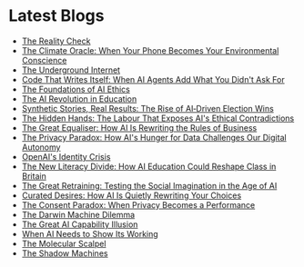 <!--
**rawveg/rawveg** is a ✨ _special_ ✨ repository because its `README.md` (this file) appears on your GitHub profile.

Here are some ideas to get you started:

- 🔭 I’m currently working on ...
- 🌱 I’m currently learning ...
- 👯 I’m looking to collaborate on ...
- 🤔 I’m looking for help with ...
- 💬 Ask me about ...
- 📫 How to reach me: ...
- 😄 Pronouns: ...
- ⚡ Fun fact: ...
-->

# Latest Blogs
<!-- BLOG-POST-LIST:START -->
- [The Reality Check](https://dev.to/rawveg/the-reality-check-3jc5)
- [The Climate Oracle: When Your Phone Becomes Your Environmental Conscience](https://smarterarticles.co.uk/the-climate-oracle-when-your-phone-becomes-your-environmental-conscience?pk_campaign=rss-feed)
- [The Underground Internet](https://dev.to/rawveg/the-underground-internet-217o)
- [Code That Writes Itself: When AI Agents Add What You Didn&#39;t Ask For](https://smarterarticles.co.uk/code-that-writes-itself-when-ai-agents-add-what-you-didnt-ask-for?pk_campaign=rss-feed)
- [The Foundations of AI Ethics](https://dev.to/rawveg/the-foundations-of-ai-ethics-35an)
- [The AI Revolution in Education](https://dev.to/rawveg/the-ai-revolution-in-education-5d6b)
- [Synthetic Stories, Real Results: The Rise of AI‑Driven Election Wins](https://smarterarticles.co.uk/synthetic-stories-real-results-the-rise-of-ai-driven-election-wins?pk_campaign=rss-feed)
- [The Hidden Hands: The Labour That Exposes AI&#39;s Ethical Contradictions](https://smarterarticles.co.uk/the-hidden-hands-the-labour-that-exposes-ais-ethical-contradictions?pk_campaign=rss-feed)
- [The Great Equaliser: How AI Is Rewriting the Rules of Business](https://smarterarticles.co.uk/the-great-equaliser-how-ai-is-rewriting-the-rules-of-business?pk_campaign=rss-feed)
- [The Privacy Paradox: How AI&#39;s Hunger for Data Challenges Our Digital Autonomy](https://smarterarticles.co.uk/the-privacy-paradox-how-ais-hunger-for-data-challenges-our-digital-autonomy?pk_campaign=rss-feed)
- [OpenAI&#39;s Identity Crisis](https://dev.to/rawveg/openais-identity-crisis-3g83)
- [The New Literacy Divide: How AI Education Could Reshape Class in Britain](https://smarterarticles.co.uk/the-new-literacy-divide-how-ai-education-could-reshape-class-in-britain?pk_campaign=rss-feed)
- [The Great Retraining: Testing the Social Imagination in the Age of AI](https://smarterarticles.co.uk/the-great-retraining-testing-the-social-imagination-in-the-age-of-ai?pk_campaign=rss-feed)
- [Curated Desires: How AI Is Quietly Rewriting Your Choices](https://smarterarticles.co.uk/curated-desires-how-ai-is-quietly-rewriting-your-choices?pk_campaign=rss-feed)
- [The Consent Paradox: When Privacy Becomes a Performance](https://smarterarticles.co.uk/the-consent-paradox-when-privacy-becomes-a-performance?pk_campaign=rss-feed)
- [The Darwin Machine Dilemma](https://dev.to/rawveg/the-darwin-machine-dilemma-115o)
- [The Great AI Capability Illusion](https://dev.to/rawveg/the-great-ai-capability-illusion-3p6i)
- [When AI Needs to Show Its Working](https://dev.to/rawveg/when-ai-needs-to-show-its-working-34ff)
- [The Molecular Scalpel](https://dev.to/rawveg/the-molecular-scalpel-id4)
- [The Shadow Machines](https://dev.to/rawveg/the-shadow-machines-3ml0)
<!-- BLOG-POST-LIST:END -->
